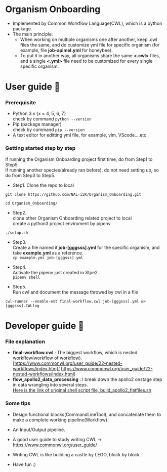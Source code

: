 # Organism Onboarding 
- Implemented by Common Workflow Language(CWL), which is a python package.
- The main principle: 
  - When working on multiple organisms one after another, keep .cwl files the same, and do customize yml file for specific organism (for example, file **job-apimel.yml** for honeybee).
  - To put it in another way, all organisms share the same **<.cwl>** files, and a single **<.yml>** file need to be customized for every single specific organism.
  

# User guide :metal:

### Prerequisite
- Python 3.x {x = 4, 5, 6, 7}  
check by command  ```python --version```  
- Pip (package manager)  
check by command  ```pip --version```  
- A text editor for editting yml file, for example, vim, VScode....etc

### Getting started step by step
If running the Organism Onboarding project first time, do from Step1 to Step5.  
If running another species(already ran before), do not need setting up, so do from Step3 to Step5.  

- Step1. Clone the repo to local   
```
git clone https://github.com/NAL-i5K/Organism_Onboarding.git
```
```
cd Organism_Onboarding/
```

- Step2.  
clone other Organism Onboarding related project to local   
create a python3 project enviroment by pipenv  
```
./setup.sh
```

- Step3.  
Create a file named it **job-[gggsss].yml** for the specific organism, and take **example.yml** as a reference.  
```cp example.yml job-[gggsss].yml```  

- Step4.  
Activate the pipenv just created in Stpe2.  
```pipenv shell```  

- Step5.  
Run cwl and document the message throwed by cwl in a file  
```
cwl-runner --enable-ext final-workflow.cwl job-[gggsss].yml &> [gggsss].CWLlog
```

# Developer guide :rocket:
### File explanation
- **final-workflow.cwl** : The biggest workflow, which is nested workflow(workflow of workflow). [https://www.commonwl.org/user_guide/22-nested-workflows/index.htm]( https://www.commonwl.org/user_guide/22-nested-workflows/index.html)
- **flow_apollo2_data_processing** : I break down the apollo2 onstage step in data wrangling into several steps.   
[Here is the link of original shell script file, build_apollo2_flatfiles.sh ](https://gitlab.com/i5k_Workspace/apollo2_data_build_scripts/blob/master/build_apollo2_flatfiles.sh)


### Some tips
- Design functional blocks(CommandLineTool), and concatenate them to make a complete working pipeline(Workflow).  

- An Input/Output pipeline.  

- A good user guide to study writing CWL ->  
https://www.commonwl.org/user_guide/

- Writing CWL is like building a castle by LEGO, block by block.  

- Have fun :)
